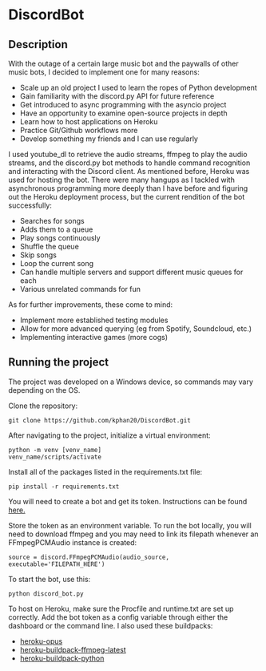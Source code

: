 # DiscordBot

## Description

With the outage of a certain large music bot and the paywalls of other music bots, I decided to implement one for many reasons:

- Scale up an old project I used to learn the ropes of Python development
- Gain familiarity with the discord.py API for future reference
- Get introduced to async programming with the asyncio project
- Have an opportunity to examine open-source projects in depth
- Learn how to host applications on Heroku
- Practice Git/Github workflows more
- Develop something my friends and I can use regularly

I used youtube_dl to retrieve the audio streams, ffmpeg to play the audio streams, and the discord.py bot methods to handle command recognition and interacting with the Discord client. As mentioned before, Heroku was used for hosting the bot. There were many hangups as I tackled with asynchronous programming more deeply than I have before and figuring out the Heroku deployment process, but the current rendition of the bot successfully:

- Searches for songs
- Adds them to a queue
- Play songs continuously
- Shuffle the queue
- Skip songs
- Loop the current song
- Can handle multiple servers and support different music queues for each
- Various unrelated commands for fun

As for further improvements, these come to mind:

- Implement more established testing modules
- Allow for more advanced querying (eg from Spotify, Soundcloud, etc.)
- Implementing interactive games (more cogs)

## Running the project

The project was developed on a Windows device, so commands may vary depending on the OS.

Clone the repository:

```
git clone https://github.com/kphan20/DiscordBot.git
```

After navigating to the project, initialize a virtual environment:

```
python -m venv [venv_name]
venv_name/scripts/activate
```

Install all of the packages listed in the requirements.txt file:

```
pip install -r requirements.txt
```

You will need to create a bot and get its token. Instructions can be found [here.](https://discordpy.readthedocs.io/en/stable/discord.html)

Store the token as an environment variable. To run the bot locally, you will need to download ffmpeg and you may need to link its filepath whenever an FFmpegPCMAudio instance is created:

```
source = discord.FFmpegPCMAudio(audio_source, executable='FILEPATH_HERE')
```

To start the bot, use this:

```
python discord_bot.py
```

To host on Heroku, make sure the Procfile and runtime.txt are set up correctly. Add the bot token as a config variable through either the dashboard or the command line. I also used these buildpacks:

- [heroku-opus](https://elements.heroku.com/buildpacks/xrisk/heroku-opus)
- [heroku-buildpack-ffmpeg-latest](https://elements.heroku.com/buildpacks/jonathanong/heroku-buildpack-ffmpeg-latest)
- [heroku-buildpack-python](https://elements.heroku.com/buildpacks/heroku/heroku-buildpack-python)
